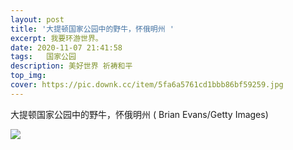 ```yaml
---
layout: post
title: '大提顿国家公园中的野牛，怀俄明州 '
excerpt: 我要环游世界。
date: 2020-11-07 21:41:58
tags:   国家公园
description: 美好世界 祈祷和平
top_img:
cover: https://pic.downk.cc/item/5fa6a5761cd1bbb86bf59259.jpg  
---
```


大提顿国家公园中的野牛，怀俄明州 ( Brian Evans/Getty Images)

![](https://pic.downk.cc/item/5fa6a5761cd1bbb86bf59259.jpg)
